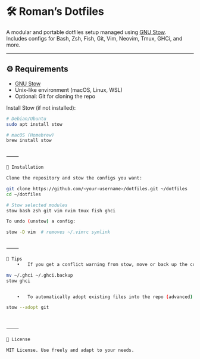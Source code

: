 # 🛠️ Roman’s Dotfiles

A modular and portable dotfiles setup managed using [GNU Stow](https://www.gnu.org/software/stow/).  
Includes configs for Bash, Zsh, Fish, Git, Vim, Neovim, Tmux, GHCi, and more.

---

## ⚙️ Requirements

- [GNU Stow](https://www.gnu.org/software/stow/)
- Unix-like environment (macOS, Linux, WSL)
- Optional: Git for cloning the repo

Install Stow (if not installed):

```bash
# Debian/Ubuntu
sudo apt install stow

# macOS (Homebrew)
brew install stow


⸻

🚀 Installation

Clone the repository and stow the configs you want:

git clone https://github.com/<your-username>/dotfiles.git ~/dotfiles
cd ~/dotfiles

# Stow selected modules
stow bash zsh git vim nvim tmux fish ghci

To undo (unstow) a config:

stow -D vim  # removes ~/.vimrc symlink


⸻

🧹 Tips
	•	If you get a conflict warning from stow, move or back up the conflicting file:

mv ~/.ghci ~/.ghci.backup
stow ghci


	•	To automatically adopt existing files into the repo (advanced):

stow --adopt git



⸻

📁 License

MIT License. Use freely and adapt to your needs.

